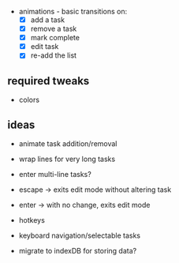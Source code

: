 
- animations - basic transitions on:
    - [x] add a task
    - [x] remove a task
    - [x] mark complete
    - [x] edit task
    - [x] re-add the list

## required tweaks

- colors



## ideas

- animate task addition/removal
- wrap lines for very long tasks
- enter multi-line tasks?

- escape -> exits edit mode without altering task
- enter -> with no change, exits edit mode

- hotkeys
- keyboard navigation/selectable tasks

- migrate to indexDB for storing data?